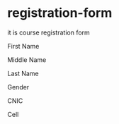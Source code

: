 # registration-form

it is course registration form

First Name

Middle Name

Last Name

Gender

CNIC

Cell
